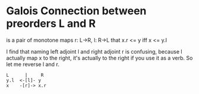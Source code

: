 #  Galois Connection between preorders L and R
is a pair of monotone maps r: L->R, l: R->L that x.r <= y iff x <= y.l

I find that naming left adjoint l and right adjoint r is confusing, because l actually map x to the right, it's actually
to the right if you use it as a verb. So let me reverse l and r.

    L      |     R
    y.l  <-[l]- y
    x    -[r]-> x.r

    
